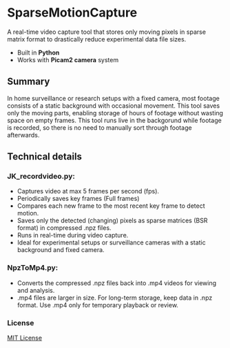 # SparseMotionCapture

A real-time video capture tool that stores only moving pixels in sparse matrix format to drastically reduce experimental data file sizes.
- Built in **Python**
- Works with **Picam2 camera** system

## Summary
In home surveillance or research setups with a fixed camera, most footage consists of a static background with occasional movement. This tool saves only the moving parts, enabling storage of hours of footage without wasting space on empty frames. This tool runs live in the backgorund while footage is recorded, so there is no need to manually sort through footage afterwards.

## Technical details
### JK_recordvideo.py:
- Captures video at max 5 frames per second (fps).
- Periodically saves key frames (Full frames)
- Compares each new frame to the most recent key frame to detect motion.
- Saves only the detected (changing) pixels as sparse matrices (BSR format) in compressed .npz files.
- Runs in real-time during video capture.
- Ideal for experimental setups or surveillance cameras with a static background and fixed camera.

### NpzToMp4.py:
- Converts the compressed .npz files back into .mp4 videos for viewing and analysis.
- .mp4 files are larger in size. For long-term storage, keep data in .npz format. Use .mp4 only for temporary playback or review.

### License
[MIT License](LICENSE)
